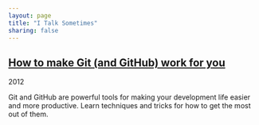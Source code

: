 ```yaml
---
layout: page
title: "I Talk Sometimes"
sharing: false
---
```


## [How to make Git (and GitHub) work for you](/talks/openblend.html)
<p class="meta">2012</p>
Git and GitHub are powerful tools for making your development life easier and
more productive. Learn techniques and tricks for how to get the most out of
them.


